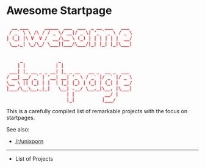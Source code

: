 # Awesome Startpage

```json
  __ ___      _____  ___  ___  _ __ ___   ___
 / _` \ \ /\ / / _ \/ __|/ _ \| '_ ` _ \ / _ \
| (_| |\ V  V /  __/\__ \ (_) | | | | | |  __/
 \__,_| \_/\_/ \___||___/\___/|_| |_| |_|\___|


     _             _
    | |           | |
 ___| |_ __ _ _ __| |_ _ __   __ _  __ _  ___
/ __| __/ _` | '__| __| '_ \ / _` |/ _` |/ _ \
\__ \ || (_| | |  | |_| |_) | (_| | (_| |  __/
|___/\__\__,_|_|   \__| .__/ \__,_|\__, |\___|
                      | |           __/ |
                      |_|          |___/
```

This is a carefully compiled list of remarkable projects with the focus on startpages.

See also:
 * [/r/unixporn](https://www.reddit.com/r/unixporn/)

 ---
 * List of Projects